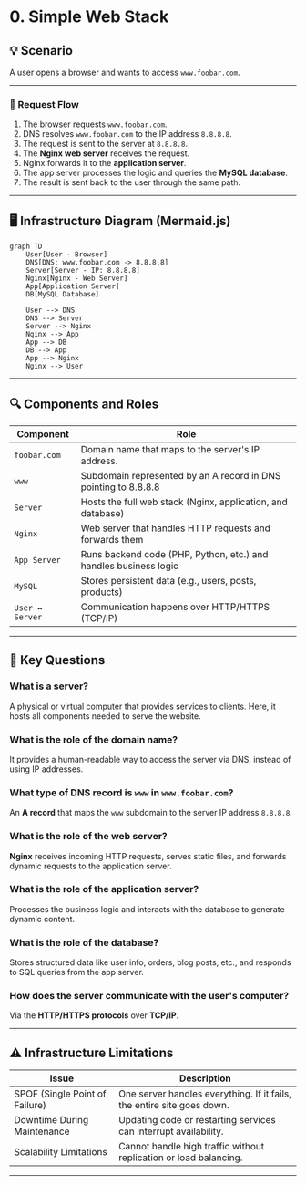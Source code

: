 # 0. Simple Web Stack

## 💡 Scenario

A user opens a browser and wants to access `www.foobar.com`.

---

### 🧭 Request Flow

1. The browser requests `www.foobar.com`.
2. DNS resolves `www.foobar.com` to the IP address `8.8.8.8`.
3. The request is sent to the server at `8.8.8.8`.
4. The **Nginx web server** receives the request.
5. Nginx forwards it to the **application server**.
6. The app server processes the logic and queries the **MySQL database**.
7. The result is sent back to the user through the same path.

---

## 🖥️ Infrastructure Diagram (Mermaid.js)

```mermaid
graph TD
    User[User - Browser]
    DNS[DNS: www.foobar.com -> 8.8.8.8]
    Server[Server - IP: 8.8.8.8]
    Nginx[Nginx - Web Server]
    App[Application Server]
    DB[MySQL Database]

    User --> DNS
    DNS --> Server
    Server --> Nginx
    Nginx --> App
    App --> DB
    DB --> App
    App --> Nginx
    Nginx --> User
```


---

## 🔍 Components and Roles

| Component         | Role                                                                 |
|------------------|----------------------------------------------------------------------|
| `foobar.com`      | Domain name that maps to the server's IP address.                   |
| `www`             | Subdomain represented by an A record in DNS pointing to 8.8.8.8     |
| `Server`          | Hosts the full web stack (Nginx, application, and database)         |
| `Nginx`           | Web server that handles HTTP requests and forwards them             |
| `App Server`      | Runs backend code (PHP, Python, etc.) and handles business logic    |
| `MySQL`           | Stores persistent data (e.g., users, posts, products)               |
| `User ↔ Server`   | Communication happens over HTTP/HTTPS (TCP/IP)                      |

---

## 📘 Key Questions

### What is a server?
A physical or virtual computer that provides services to clients. Here, it hosts all components needed to serve the website.

### What is the role of the domain name?
It provides a human-readable way to access the server via DNS, instead of using IP addresses.

### What type of DNS record is `www` in `www.foobar.com`?
An **A record** that maps the `www` subdomain to the server IP address `8.8.8.8`.

### What is the role of the web server?
**Nginx** receives incoming HTTP requests, serves static files, and forwards dynamic requests to the application server.

### What is the role of the application server?
Processes the business logic and interacts with the database to generate dynamic content.

### What is the role of the database?
Stores structured data like user info, orders, blog posts, etc., and responds to SQL queries from the app server.

### How does the server communicate with the user's computer?
Via the **HTTP/HTTPS protocols** over **TCP/IP**.

---

## ⚠️ Infrastructure Limitations

| Issue                       | Description                                                                 |
|----------------------------|-----------------------------------------------------------------------------|
| SPOF (Single Point of Failure) | One server handles everything. If it fails, the entire site goes down.      |
| Downtime During Maintenance | Updating code or restarting services can interrupt availability.            |
| Scalability Limitations    | Cannot handle high traffic without replication or load balancing.           |

---
